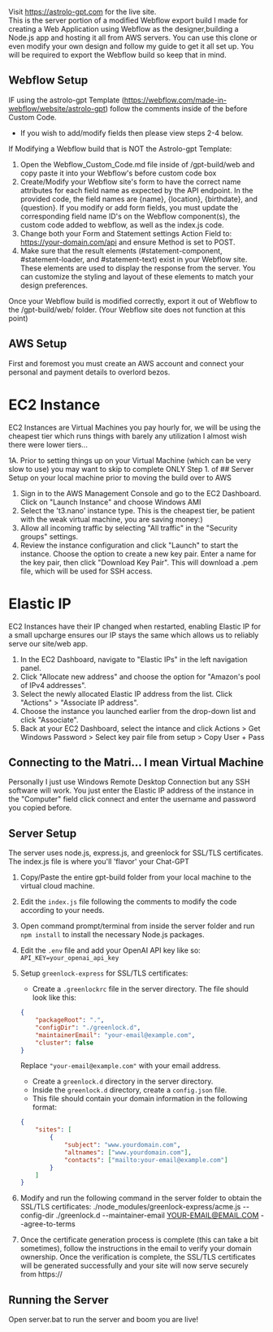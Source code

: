 Visit https://astrolo-gpt.com for the live site.  
This is the server portion of a modified Webflow export build I made for creating a Web Application using Webflow as the designer,building a Node.js app and hosting it all from AWS servers.
You can use this clone or even modify your own design and follow my guide to get it all set up. You will be required to export the Webflow build so keep that in mind.


## Webflow Setup ##

IF using the astrolo-gpt Template (https://webflow.com/made-in-webflow/website/astrolo-gpt) follow the comments inside of the before </body> Custom Code. 
   - If you wish to add/modify fields then please view steps 2-4 below.

If Modifying a Webflow build that is NOT the Astrolo-gpt Template:

1. Open the Webflow_Custom_Code.md file inside of /gpt-build/web and copy paste it into your Webflow's before </body> custom code box
2. Create/Modify your Webflow site's form to have the correct name attributes for each field name as expected by the API endpoint. 
   In the provided code, the field names are {name}, {location}, {birthdate}, and {question}. If you modify or add form fields, you must update 
   the corresponding field name ID's on the Webflow component(s), the custom code added to webflow, as well as the index.js code.
3. Change both your Form and Statement settings Action Field to: https://your-domain.com/api and ensure Method is set to POST.
4. Make sure that the result elements (#statement-component, #statement-loader, and #statement-text) exist in your Webflow site. 
   These elements are used to display the response from the server. You can customize the styling and layout of these elements to 
   match your design preferences.

Once your Webflow build is modified correctly, export it out of Webflow to the /gpt-build/web/ folder. 
(Your Webflow site does not function at this point)

## AWS Setup ##

First and foremost you must create an AWS account and connect your personal and payment details to overlord bezos.

# EC2 Instance #

EC2 Instances are Virtual Machines you pay hourly for, we will be using the cheapest tier which runs things with barely any utilization
I almost wish there were lower tiers...

1A. Prior to setting things up on your Virtual Machine (which can be very slow to use) you may want to skip
   to complete ONLY Step 1. of ## Server Setup on your local machine prior to moving the build over to AWS
1. Sign in to the AWS Management Console and go to the EC2 Dashboard. Click on "Launch Instance" and choose Windows AMI
2. Select the 't3.nano' instance type. This is the cheapest tier, be patient with the weak virtual machine, you are saving money:)
3. Allow all incoming traffic by selecting "All traffic" in the "Security groups" settings.
4. Review the instance configuration and click "Launch" to start the instance. Choose the option to create a new key pair. 
   Enter a name for the key pair, then click "Download Key Pair". This will download a .pem file, which will be used for SSH access.

# Elastic IP #

EC2 Instances have their IP changed when restarted, enabling Elastic IP for a small upcharge ensures our IP stays the same which allows
us to reliably serve our site/web app.

1. In the EC2 Dashboard, navigate to "Elastic IPs" in the left navigation panel.
2. Click "Allocate new address" and choose the option for "Amazon's pool of IPv4 addresses".
3. Select the newly allocated Elastic IP address from the list. Click "Actions" > "Associate IP address".
4. Choose the instance you launched earlier from the drop-down list and click "Associate".
5. Back at your EC2 Dashboard, select the intance and click Actions > Get Windows Password > Select key pair file from setup > Copy User + Pass

## Connecting to the Matri... I mean Virtual Machine ##

Personally I just use Windows Remote Desktop Connection but any SSH software will work.
You just enter the Elastic IP address of the instance in the "Computer" field click connect and enter the username and password you copied before.

## Server Setup ##

The server uses node.js, express.js, and greenlock for SSL/TLS certificates. The index.js file is where you'll 'flavor' your Chat-GPT

1. Copy/Paste the entire gpt-build folder from your local machine to the virtual cloud machine.
2. Edit the `index.js` file following the comments to modify the code according to your needs.
3. Open command prompt/terminal from inside the server folder and run `npm install` to install the necessary Node.js packages.
4. Edit the `.env` file and add your OpenAI API key like so: `API_KEY=your_openai_api_key`
5. Setup `greenlock-express` for SSL/TLS certificates:

   - Create a `.greenlockrc` file in the server directory. The file should look like this:


    ```json
    {
        "packageRoot": ".",
        "configDir": "./greenlock.d",
        "maintainerEmail": "your-email@example.com",
        "cluster": false
    }
    ```

   Replace `"your-email@example.com"` with your email address.

   - Create a `greenlock.d` directory in the server directory. 
   - Inside the `greenlock.d` directory, create a `config.json` file. 
   - This file should contain your domain information in the following format:


    ```json
    {
        "sites": [
            {
                "subject": "www.yourdomain.com",
                "altnames": ["www.yourdomain.com"],
                "contacts": ["mailto:your-email@example.com"]
            }
        ]
    }
    ```
6. Modify and run the following command in the server folder to obtain the SSL/TLS certificates:
./node_modules/greenlock-express/acme.js --config-dir ./greenlock.d --maintainer-email YOUR-EMAIL@EMAIL.COM --agree-to-terms
7. Once the certificate generation process is complete (this can take a bit sometimes), follow the instructions in the email to verify your domain ownership. 
   Once the verification is complete, the SSL/TLS certificates will be generated successfully and your site will now serve securely from https://

## Running the Server ##

Open server.bat to run the server and boom you are live!